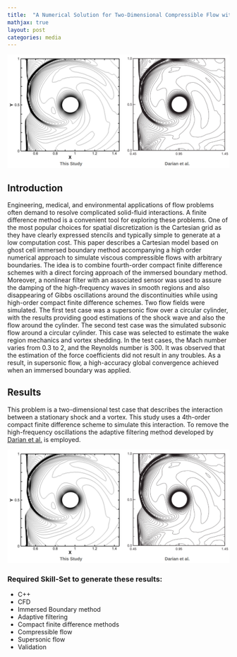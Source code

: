 ```yaml
---
title:  "A Numerical Solution for Two-Dimensional Compressible Flow with a High-order Compact Finite Difference Scheme using Immersed Boundary method"
mathjax: true
layout: post
categories: media
---
```


![Pressure Contours](/images/shockvortex_contours.png)


## Introduction

Engineering, medical, and environmental applications of flow problems often demand to resolve complicated solid-fluid interactions. A finite difference method is a convenient tool for exploring these problems. One of the most popular choices for spatial discretization is the Cartesian grid as they have clearly expressed stencils and typically simple to generate at a low computation cost. This paper describes a Cartesian model based on ghost cell immersed boundary method accompanying a high order numerical approach to simulate viscous compressible flows with arbitrary boundaries. The idea is to combine fourth-order compact finite difference schemes with a direct forcing approach of the immersed boundary method. Moreover, a nonlinear filter with an associated sensor was used to assure the damping of the high-frequency waves in smooth regions and also disappearing of Gibbs oscillations around the discontinuities while using high-order compact finite difference schemes. Two flow fields were simulated. The first test case was a supersonic flow over a circular cylinder, with the results providing good estimations of the shock wave and also the flow around the cylinder. The second test case was the simulated subsonic flow around a circular cylinder. This case was selected to estimate the wake region mechanics and vortex shedding. In the test cases, the Mach number varies from 0.3 to 2, and the Reynolds number is 300. It was observed that the estimation of the force coefficients did not result in any troubles. As a result, in supersonic flow, a high-accuracy global convergence achieved when an immersed boundary was applied.

## Results

This problem is a two-dimensional test case that describes the interaction between a stationary shock and a vortex. This study uses a 4th-order compact finite difference scheme to simulate this interaction. To remove the high-frequency oscillations the adaptive filtering method developed by [Darian et al.](https://doi.org/10.1016/j.jcp.2010.09.028) is employed.

![Pressure Contours](/images/shockvortex_contours.png)

### Required Skill-Set to generate these results:

- C++
- CFD
- Immersed Boundary method
- Adaptive filtering
- Compact finite difference methods
- Compressible flow
- Supersonic flow
- Validation
